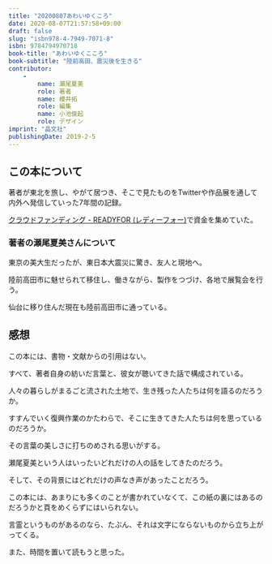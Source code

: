 ```yaml
---
title: "20200807あわいゆくころ"
date: 2020-08-07T21:57:58+09:00
draft: false
slug: "isbn978-4-7949-7071-8"
isbn: 9784794970718
book-title: "あわいゆくこころ"
book-subtitle: "陸前高田、震災後を生きる"
contributor:
    - 
        name: 瀬尾夏美
        role: 著者
        name: 櫻井拓
        role: 編集
        name: 小池俊起
        role: デザイン
imprint: "晶文社"
publishingDate: 2019-2-5
---
```


この本について
----

著者が東北を旅し、やがて居つき、そこで見たものをTwitterや作品展を通して内外へ発信していった7年間の記録。

[クラウドファンディング - READYFOR (レディーフォー)](https://readyfor.jp/projects/seonatsumi-anokoro/accomplish_report)で資金を集めていた。

### 著者の瀬尾夏美さんについて

東京の美大生だったが、東日本大震災に驚き、友人と現地へ。

陸前高田市に魅せられて移住し、働きながら、製作をつづけ、各地で展覧会を行う。

仙台に移り住んだ現在も陸前高田市に通っている。

感想
----

この本には、書物・文献からの引用はない。

すべて、著者自身の紡いだ言葉と、彼女が聴いてきた話で構成されている。

人々の暮らしがまるごと流された土地で、生き残った人たちは何を語るのだろうか。

すすんでいく復興作業のかたわらで、そこに生きてきた人たちは何を思っているのだろうか。

その言葉の美しさに打ちのめされる思いがする。

瀬尾夏美という人はいったいどれだけの人の話をしてきたのだろう。

そして、その背景にはどれだけの声なき声があったことだろう。

この本には、あまりにも多くのことが書かれていなくて、この紙の裏にはあるのだろうかと頁をめくらずにはいられない。

言霊というものがあるのなら、たぶん、それは文字にならないものから立ち上がってくる。

また、時間を置いて読もうと思った。
